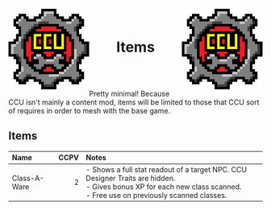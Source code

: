 ﻿<p align="left">
<img src="../Images/CCU_160x160.png" alt="CCU Logo" align="left">
<img src="../Images/CCU_160x160.png" alt="Yeah there are two, so what" align="right">
</p>

<h1 align="center">
<br>
Items
</h1>
<br><br>

Pretty minimal! Because CCU isn't mainly a content mod, items will be limited to those that CCU sort of requires in order to mesh with the base game. 

##		Items

|Name								|CCPV	|Notes	|
|:----------------------------------|------:|:------|
|Class-A-Ware						|	   2|- Shows a full stat readout of a target NPC. CCU Designer Traits are hidden.<br>- Gives bonus XP for each new class scanned.<br>- Free use on previously scanned classes.
